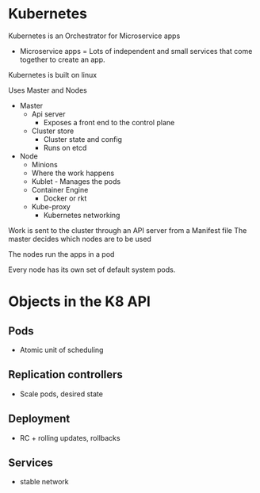 # Kubernetes

Kubernetes is an Orchestrator for Microservice apps
- Microservice apps = Lots of independent and small services that come together to create an app.

Kubernetes is built on linux

Uses Master and Nodes
- Master
    - Api server
        - Exposes a front end to the control plane
    - Cluster store
        - Cluster state and config
        - Runs on etcd
- Node
    - Minions
    - Where the work happens
    - Kublet - Manages the pods
    - Container Engine
        -   Docker or rkt
    - Kube-proxy
        -   Kubernetes networking

Work is sent to the cluster through an API server from a Manifest file
The master decides which nodes are to be used

The nodes run the apps in a pod

Every node has its own set of default system pods.

# Objects in the K8 API

## Pods
- Atomic unit of scheduling
## Replication controllers
- Scale pods, desired state
## Deployment
- RC + rolling updates, rollbacks
## Services
- stable network